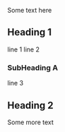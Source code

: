 Some text here

## Heading 1

line 1
line 2

### SubHeading A

line 3

## Heading 2

Some more text
